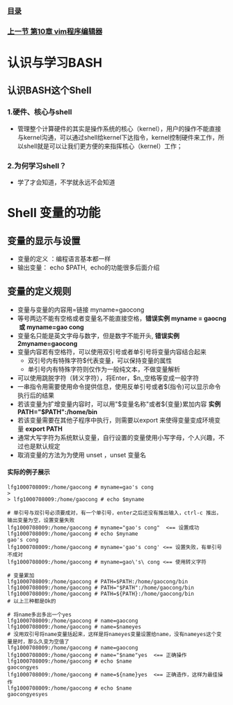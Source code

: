 ### [目录](https://github.com/Letitmiss/Linux-learning/blob/master/README.md)
### [上一节 第10章 vim程序编辑器](https://github.com/Letitmiss/Linux-learning/blob/master/blog/10.vim.md)

# 认识与学习BASH

## 认识BASH这个Shell
### 1.硬件、核心与shell

* 管理整个计算硬件的其实是操作系统的核心（kernel），用户的操作不能直接与kernel沟通，可以通过shell给kernel下达指令，kernel控制硬件来工作，所以shell就是可以让我们更方便的来指挥核心（kernel）工作；
### 2.为何学习shell？
* 学了才会知道，不学就永远不会知道

# Shell 变量的功能
## 变量的显示与设置 
* 变量的定义 ：编程语言基本都一样
* 输出变量： echo $PATH,  echo的功能很多后面介绍
## 变量的定义规则
* 变量与变量的内容用=链接 myname=gaocong
* 等号两边不能有空格或者变量名不能直接空格，**错误实例 myname = gaocng  或 myname=gao cong**
* 变量名只能是英文字母与数字，但是数字不能开头, **错误实例 2myname=gaocong**
* 变量内容若有空格符，可以使用双引号或者单引号将变量内容结合起来
    * 双引号内有特殊字符$代表变量，可以保持变量的属性
    * 单引号内有特殊字符则仅作为一般纯文本，不做变量解析
* 可以使用跳脱字符（转义字符），将Enter，$n,\,空格等变成一般字符
* 一串指令用需要使用命令提供信息，使用反单引号或者$(指令)可以显示命令执行后的结果
* 若该变量为扩增变量内容时，可以用"$变量名称"或者${变量}累加内容 **实例 PATH="$PATH":/home/bin**
* 若该变量需要在其他子程序中执行，则需要以export 来使得变量变成环境变量 **export PATH**
* 通常大写字符为系统默认变量，自行设置的变量使用小写字母，个人兴趣，不过也是默认规定
* 取消变量的方法为为使用 unset ，unset 变量名
#### 实际的例子展示
````
lfg1000708009:/home/gaocong # myname=gao's cong
> 
> lfg1000708009:/home/gaocong # echo $myname

# 单引号与双引号必须要成对，有一个单引号，enter之后还没有推出输入，ctrl-c 推出，输出变量为空，设置变量失败
lfg1000708009:/home/gaocong # myname="gao's cong"  <== 设置成功
lfg1000708009:/home/gaocong # echo $myname
gao's cong                              
lfg1000708009:/home/gaocong # myname='gao's cong' <== 设置失败，有单引号不成对
lfg1000708009:/home/gaocong # myname=gao\'s\ cong <== 使用转义字符

# 变量累加
lfg1000708009:/home/gaocong # PATH=$PATH:/home/gaocong/bin
lfg1000708009:/home/gaocong # PATH="$PATH":/home/gaocong/bin
lfg1000708009:/home/gaocong # PATH=${PATH}:/home/gaocong/bin
# 以上三种都是Ok的

# 将name多出多出一个yes
lfg1000708009:/home/gaocong # name=gaocong
lfg1000708009:/home/gaocong # name=$nameyes
# 没用双引号将name变量括起来，这样是将nameyes变量设置给name，没有nameyes这个变量是时，那么久变为空值了
lfg1000708009:/home/gaocong # name=gaocong
lfg1000708009:/home/gaocong # name="$name"yes  <== 正确操作
lfg1000708009:/home/gaocong # echo $name
gaocongyes
lfg1000708009:/home/gaocong # name=${name}yes  <== 正确造作，这样为最佳操作
lfg1000708009:/home/gaocong # echo $name
gaocongyesyes






